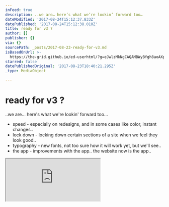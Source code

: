 ```yaml
---
inFeed: true
description: ..we are… here’s what we’re lookin’ forward too…
dateModified: '2017-08-24T15:12:37.833Z'
datePublished: '2017-08-24T15:12:38.010Z'
title: ready for v3 ?
author: []
publisher: {}
via: {}
sourcePath: _posts/2017-08-23-ready-for-v3.md
isBasedOnUrl: >-
  https://the-grid.github.io/ed-userhtml/?g=eJwlzMkNgCAQAMBWyBYgh8aoAXpRQOABGFhD-xp9zmdkPOueHOnRYlAwMQ4kuOgDKuBiBtKqURAQr7ZR2sVgyp0xZm9Lz1heJspXwfgyAvmqo1TrqgIGWtJ_1w-i9SEA
starred: false
datePublishedOriginal: '2017-08-23T18:40:21.295Z'
_type: MediaObject

---
```

# ready for v3 ?

..we are... here's what we're lookin' forward too...

* speed - especially on redesigns, and in some cases like color, instant changes..
* lock down - locking down certain sections of a site when we feel they look good..
* typography - new fonts, not too sure how it will work yet, but we'll see..
* the app - improvements with the app.. the website now is the app..

<iframe src="https://the-grid.github.io/ed-userhtml/?g=eJwlzMkNgCAQAMBWyBYgh8aoAXpRQOABGFhD-xp9zmdkPOueHOnRYlAwMQ4kuOgDKuBiBtKqURAQr7ZR2sVgyp0xZm9Lz1heJspXwfgyAvmqo1TrqgIGWtJ_1w-i9SEA" height="135" style=""></iframe>
